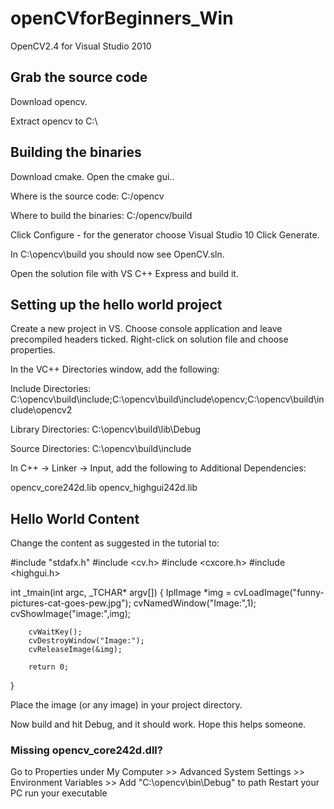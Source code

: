openCVforBeginners_Win
======================

OpenCV2.4 for Visual Studio 2010

<h2>Grab the source code</h2>

Download opencv.

Extract opencv to C:\

<h2>Building the binaries</h2>

Download cmake. Open the cmake gui..

Where is the source code: C:/opencv

Where to build the binaries: C:/opencv/build

Click Configure - for the generator choose Visual Studio 10 Click Generate.

In C:\opencv\build you should now see OpenCV.sln.

Open the solution file with VS C++ Express and build it.

<h2>Setting up the hello world project</h2>

Create a new project in VS. Choose console application and leave precompiled headers ticked. Right-click on solution file and choose properties.

In the VC++ Directories window, add the following:

Include Directories: C:\opencv\build\include;C:\opencv\build\include\opencv;C:\opencv\build\include\opencv2

Library Directories: C:\opencv\build\lib\Debug

Source Directories: C:\opencv\build\include

In C++ -> Linker -> Input, add the following to Additional Dependencies:

opencv_core242d.lib
opencv_highgui242d.lib

<h2>Hello World Content</h2>

Change the content as suggested in the tutorial to:

#include "stdafx.h"
#include <cv.h>
#include <cxcore.h>
#include <highgui.h>

int _tmain(int argc, _TCHAR* argv[])
{
        IplImage *img = cvLoadImage("funny-pictures-cat-goes-pew.jpg");
        cvNamedWindow("Image:",1);
        cvShowImage("image:",img);

        cvWaitKey();
        cvDestroyWindow("Image:");
        cvReleaseImage(&img);

        return 0;
}

Place the image (or any image) in your project directory.

Now build and hit Debug, and it should work. Hope this helps someone.

<h3>Missing opencv_core242d.dll?</h3>
Go to Properties under My Computer >> Advanced System Settings >> Environment Variables >> 
Add  "C:\opencv\bin\Debug" to path
Restart your PC
run your executable